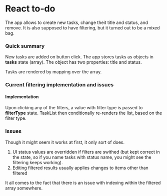 # React to-do

The app allows to create new tasks, change theit title and status, and remove. It is also supposed to have filtering, but it turned out to be a mixed bag.

### Quick summary

New tasks are added on button click. The app stores tasks as objects in **tasks** state (array). The object has two properties: title and status.

Tasks are rendered by mapping over the array.

### Current filtering implementation and issues

#### Implementation
Upon clicking any of the filters, a value with filter type is passed to **filterType** state. TaskList then conditionally re-renders the list, based on the filter type.

### Issues
Though it might seem it works at first, it only sort of does. 

1. UI status values are overridden if filters are swithed (but kept correct in the state, so if you name tasks with status name, you might see the filtering keeps working).
2. Editing filtered results usually applies changes to items other than filtered

It all comes to the fact that there is an issue with indexing within the filtered array somewhere.
